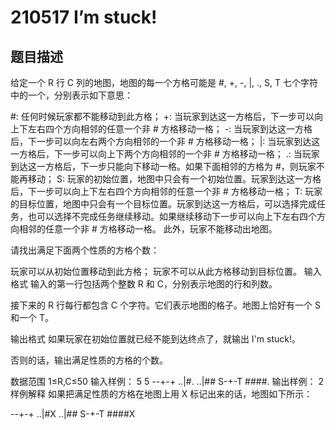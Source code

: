 # 210517  I’m stuck!

## 题目描述
给定一个 R 行 C 列的地图，地图的每一个方格可能是 #, +, -, |, ., S, T 七个字符中的一个，分别表示如下意思：

#: 任何时候玩家都不能移动到此方格；
+: 当玩家到达这一方格后，下一步可以向上下左右四个方向相邻的任意一个非 # 方格移动一格；
-: 当玩家到达这一方格后，下一步可以向左右两个方向相邻的一个非 # 方格移动一格；
|: 当玩家到达这一方格后，下一步可以向上下两个方向相邻的一个非 # 方格移动一格；
.: 当玩家到达这一方格后，下一步只能向下移动一格。如果下面相邻的方格为 #，则玩家不能再移动；
S: 玩家的初始位置，地图中只会有一个初始位置。玩家到达这一方格后，下一步可以向上下左右四个方向相邻的任意一个非 # 方格移动一格；
T: 玩家的目标位置，地图中只会有一个目标位置。玩家到达这一方格后，可以选择完成任务，也可以选择不完成任务继续移动。如果继续移动下一步可以向上下左右四个方向相邻的任意一个非 # 方格移动一格。
此外，玩家不能移动出地图。

请找出满足下面两个性质的方格个数：

玩家可以从初始位置移动到此方格；
玩家不可以从此方格移动到目标位置。
输入格式
输入的第一行包括两个整数 R 和 C，分别表示地图的行和列数。

接下来的 R 行每行都包含 C 个字符。它们表示地图的格子。地图上恰好有一个 S 和一个 T。

输出格式
如果玩家在初始位置就已经不能到达终点了，就输出 I'm stuck!。

否则的话，输出满足性质的方格的个数。

数据范围
1≤R,C≤50
输入样例：
5 5
--+-+
..|#.
..|##
S-+-T
####.
输出样例：
2
样例解释
如果把满足性质的方格在地图上用 X 标记出来的话，地图如下所示：

--+-+
..|#X
..|##
S-+-T
####X


